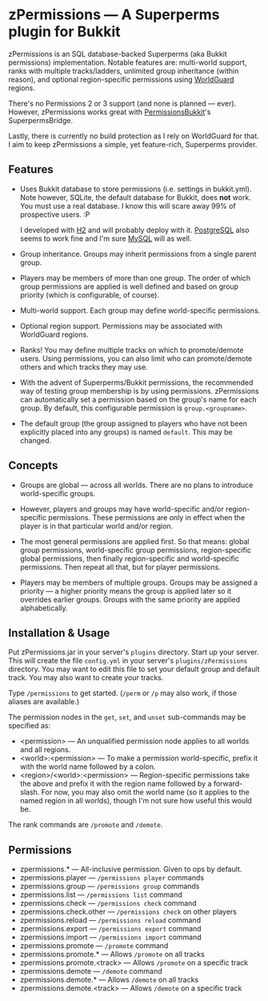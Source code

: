 # zPermissions &mdash; A Superperms plugin for Bukkit #

zPermissions is an SQL database-backed Superperms (aka Bukkit permissions)
implementation. Notable features are: multi-world support, ranks with multiple
tracks/ladders, unlimited group inheritance (within reason), and optional
region-specific permissions using [WorldGuard](http://dev.bukkit.org/server-mods/worldguard/) regions.

There's no Permissions 2 or 3 support (and none is planned &mdash; ever).
However, zPermissions works great with [PermissionsBukkit](http://dev.bukkit.org/server-mods/permbukkit/)'s
SuperpermsBridge.

Lastly, there is currently no build protection as I rely on WorldGuard for that.
I aim to keep zPermissions a simple, yet feature-rich, Superperms provider.

## Features ##

*   Uses Bukkit database to store permissions (i.e. settings in bukkit.yml). Note however,
    SQLite, the default database for Bukkit, does **not** work. You must use a
    real database. I know this will scare away 99% of prospective users. :P
	
    I developed with [H2](http://www.h2database.com/) and will probably deploy
	with it. [PostgreSQL](http://www.postgresql.org/) also seems to
	work fine and I'm sure [MySQL](http://dev.mysql.com/) will as well.

*   Group inheritance. Groups may inherit permissions from a single parent
	group.

*   Players may be members of more than one group. The order of which group
	permissions are applied is well defined and based on group priority
	(which is configurable, of course).

*   Multi-world support. Each group may define world-specific permissions.

*   Optional region support. Permissions may be associated with WorldGuard
    regions.

*   Ranks! You may define multiple tracks on which to promote/demote users.
	Using permissions, you can also limit who can promote/demote others and
	which tracks they may use.

*   With the advent of Superperms/Bukkit permissions, the recommended
    way of testing group membership is by using permissions. zPermissions
	can automatically set a permission based on the group's name for each
	group. By default, this configurable permission is `group.<groupname>`.

*   The default group (the group assigned to players who have not been
	explicitly placed into any groups) is named `default`. This may be changed.

## Concepts ##

*   Groups are global &mdash; across all worlds. There are no plans to introduce
    world-specific groups.

*   However, players and groups may have world-specific and/or region-specific
    permissions. These permissions are only in effect when the player is in
    that particular world and/or region.

*   The most general permissions are applied first. So that means: global group
    permissions, world-specific group permissions, region-specific global
    permissions, then finally region-specific and world-specific permissions.
    Then repeat all that, but for player permissions.

*   Players may be members of multiple groups. Groups may be assigned a
    priority &mdash; a higher priority means the group is applied later so it
	overrides earlier groups. Groups with the same priority are applied
	alphabetically.

## Installation & Usage ##

Put zPermissions.jar in your server's `plugins` directory. Start up your server.
This will create the file `config.yml` in your server's `plugins/zPermissions`
directory. You may want to edit this file to set your default group and
default track. You may also want to create your tracks.

Type `/permissions` to get started. (`/perm` or `/p` may also work, if
those aliases are available.)

The permission nodes in the `get`, `set`, and `unset` sub-commands may
be specified as:

*   &lt;permission> &mdash; An unqualified permission node applies to all
    worlds and all regions.
*   &lt;world>:&lt;permission> &mdash; To make a permission world-specific,
    prefix it with the world name followed by a colon.
*   &lt;region>/&lt;world>:&lt;permission> &mdash; Region-specific permissions
    take the above and prefix it with the region name followed by a
    forward-slash. For now, you may also omit the world name (so it applies
    to the named region in all worlds), though I'm not sure how useful
    this would be.

The rank commands are `/promote` and `/demote`.

## Permissions ##

*   zpermissions.* &mdash; All-inclusive permission. Given to ops by default.
*   zpermissions.player &mdash; `/permissions player` commands
*   zpermissions.group &mdash; `/permissions group` commands
*   zpermissions.list &mdash; `/permissions list` command
*   zpermissions.check &mdash; `/permissions check` command
*   zpermissions.check.other &mdash; `/permissions check` on other players
*   zpermissions.reload &mdash; `/permissions reload` command
*   zpermissions.export &mdash; `/permissions export` command
*   zpermissions.import &mdash; `/permissions import` command
*   zpermissions.promote &mdash; `/promote` command
*   zpermissions.promote.* &mdash; Allows `/promote` on all tracks
*   zpermissions.promote.&lt;track> &mdash; Allows `/promote` on a specific
    track
*   zpermissions.demote &mdash; `/demote` command
*   zpermissions.demote.* &mdash;  Allows `/demote` on all tracks
*   zpermissions.demote.&lt;track> &mdash; Allows `/demote` on a specific track
